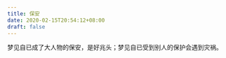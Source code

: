 ```yaml
---
title: 保安
date: 2020-02-15T20:54:12+08:00
draft: false
---
```


梦见自已成了大人物的保安，是好兆头；梦见自已受到别人的保护会遇到灾祸。<br>
